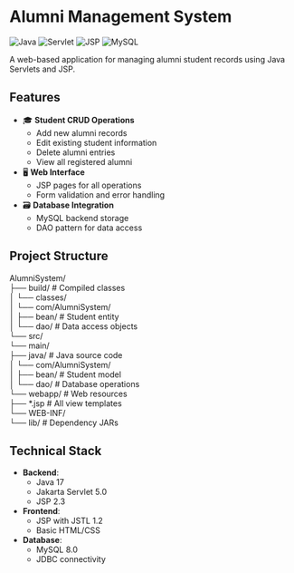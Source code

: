 # Alumni Management System

![Java](https://img.shields.io/badge/Java-17-blue)
![Servlet](https://img.shields.io/badge/Jakarta_Servlet-5.0-orange)
![JSP](https://img.shields.io/badge/JSP-2.3-yellowgreen)
![MySQL](https://img.shields.io/badge/MySQL-8.0-blueviolet)

A web-based application for managing alumni student records using Java Servlets and JSP.

## Features

- 🎓 **Student CRUD Operations**
  - Add new alumni records
  - Edit existing student information
  - Delete alumni entries
  - View all registered alumni
- 🖥 **Web Interface**
  - JSP pages for all operations
  - Form validation and error handling
- 🗃 **Database Integration**
  - MySQL backend storage
  - DAO pattern for data access

## Project Structure
AlumniSystem/ <br>
├── build/ # Compiled classes<br>
│ └── classes/<br>
│ └── com/AlumniSystem/<br>
│ ├── bean/ # Student entity<br>
│ └── dao/ # Data access objects<br>
└── src/<br>
└── main/<br>
├── java/ # Java source code<br>
│ └── com/AlumniSystem/<br>
│ ├── bean/ # Student model<br>
│ └── dao/ # Database operations<br>
└── webapp/ # Web resources<br>
├── *.jsp # All view templates<br>
└── WEB-INF/<br>
└── lib/ # Dependency JARs<br>

## Technical Stack

- **Backend**:
  - Java 17
  - Jakarta Servlet 5.0
  - JSP 2.3
- **Frontend**:
  - JSP with JSTL 1.2
  - Basic HTML/CSS
- **Database**:
  - MySQL 8.0
  - JDBC connectivity
